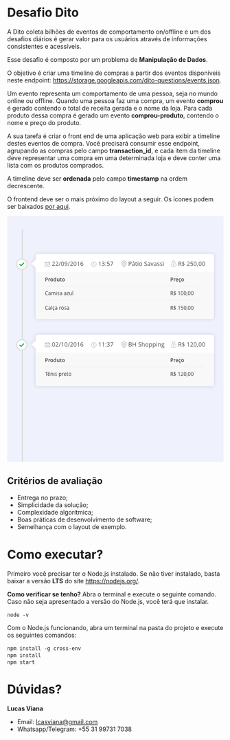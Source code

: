 # Desafio Dito

A Dito coleta bilhões de eventos de comportamento on/offline e um dos desafios
diários é gerar valor para os usuários através de informações consistentes e
acessíveis.

Esse desafio é composto por um problema de **Manipulação de Dados**.

O objetivo é criar uma timeline de compras a partir dos eventos disponíveis neste
endpoint: https://storage.googleapis.com/dito-questions/events.json.

Um evento representa um comportamento de uma pessoa, seja no mundo online ou
offline. Quando uma pessoa faz uma compra, um evento **comprou** é gerado
contendo o total de receita gerada e o nome da loja. Para cada produto dessa
compra é gerado um evento **comprou-produto**, contendo o nome e preço do
produto.

A sua tarefa é criar o front end de uma aplicação web para exibir a timeline destes
eventos de compra. Você precisará consumir esse endpoint, agrupando as
compras pelo campo **transaction_id**, e cada item da timeline deve representar
uma compra em uma determinada loja e deve conter uma lista com os produtos
comprados.

A timeline deve ser **ordenada** pelo campo **timestamp** na ordem decrescente.

O frontend deve ser o mais próximo do layout a seguir. Os ícones podem ser
baixados [por aqui](https://storage.googleapis.com/dito-questions/Front-End.zip).

![final_layout](layout.png)

## Critérios de avaliação

* Entrega no prazo;
* Simplicidade da solução;
* Complexidade algorítmica;
* Boas práticas de desenvolvimento de software;
* Semelhança com o layout de exemplo.

# Como executar?

Primeiro você precisar ter o Node.js instalado. Se não tiver instalado, basta baixar a versão **LTS** do site https://nodejs.org/.

**Como verificar se tenho?** Abra o terminal e execute o seguinte comando. Caso não seja apresentado a versão do Node.js, você terá que instalar.
```
node -v
```

Com o Node.js funcionando, abra um terminal na pasta do projeto e execute os seguintes comandos:
```
npm install -g cross-env
npm install
npm start
```

# Dúvidas?

**Lucas Viana**

* Email: lcasviana@gmail.com
* Whatsapp/Telegram: +55 31 99731 7038